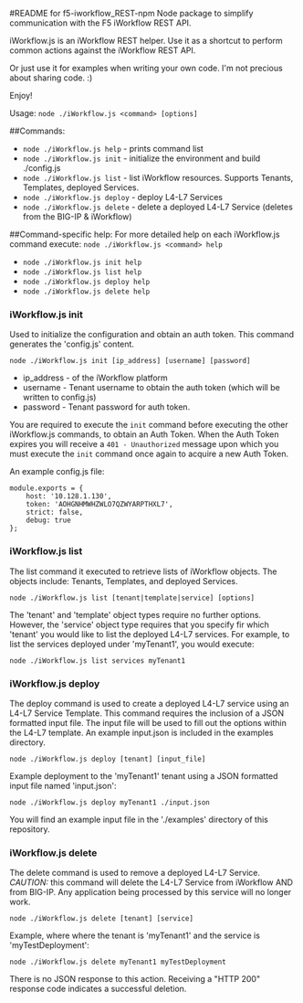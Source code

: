 #README for f5-iworkflow_REST-npm
Node package to simplify communication with the F5 iWorkflow REST API.

iWorkflow.js is an iWorkflow REST helper. Use it as a shortcut to perform common actions against the iWorkflow REST API.

Or just use it for examples when writing your own code. I'm not precious about sharing code. :)

Enjoy!

Usage: `node ./iWorkflow.js <command> [options]`

##Commands:
* `node ./iWorkflow.js help` - prints command list
* `node ./iWorkflow.js init` - initialize the environment and build ./config.js
* `node ./iWorkflow.js list` - list iWorkflow resources. Supports Tenants, Templates, deployed Services.
* `node ./iWorkflow.js deploy` - deploy L4-L7 Services
* `node ./iWorkflow.js delete` - delete a deployed L4-L7 Service (deletes from the BIG-IP & iWorkflow)

##Command-specific help:
For more detailed help on each iWorkflow.js command execute: `node ./iWorkflow.js <command> help`
* `node ./iWorkflow.js init help`
* `node ./iWorkflow.js list help`
* `node ./iWorkflow.js deploy help`
* `node ./iWorkflow.js delete help`

### iWorkflow.js init
Used to initialize the configuration and obtain an auth token. This command generates the 'config.js' content.

`node ./iWorkflow.js init [ip_address] [username] [password]`

- ip_address - of the iWorkflow platform
- username - Tenant username to obtain the auth token (which will be written to config.js)
- password - Tenant password for auth token.

You are required to execute the `init` command before executing the other iWorkflow.js commands, to obtain an Auth Token. When the Auth Token expires you will receive a `401 - Unauthorized` message upon which you must execute the `init` command once again to acquire a new Auth Token.

An example config.js file:

```
module.exports = {
	host: '10.128.1.130',
	token: 'AOHGNHMWHZWLO7QZWYARPTHXL7',
	strict: false,
	debug: true
};
```

### iWorkflow.js list
The list command it executed to retrieve lists of iWorkflow objects. The objects include: Tenants, Templates, and deployed Services.

`node ./iWorkflow.js list [tenant|template|service] [options]`

The 'tenant' and 'template' object types require no further options. However, the 'service' object type requires that you specify fir which 'tenant' you would like to list the deployed L4-L7 services. For example, to list the services deployed under 'myTenant1', you would execute:

`node ./iWorkflow.js list services myTenant1`

### iWorkflow.js deploy
The deploy command is used to create a deployed L4-L7 service using an L4-L7 Service Template. This command requires the inclusion of a JSON formatted input file. The input file will be used to fill out the options within the L4-L7 template. An example input.json is included in the examples directory.

`node ./iWorkflow.js deploy [tenant] [input_file]`

Example deployment to the 'myTenant1' tenant using a JSON formatted input file named 'input.json':

`node ./iWorkflow.js deploy myTenant1 ./input.json`

You will find an example input file in the './examples' directory of this repository.

### iWorkflow.js delete
The delete command is used to remove a deployed L4-L7 Service. *CAUTION:* this command will delete the L4-L7 Service from iWorkflow AND from BIG-IP. Any application being processed by this service will no longer work.

`node ./iWorkflow.js delete [tenant] [service]`

Example, where where the tenant is 'myTenant1' and the service is 'myTestDeployment':

`node ./iWorkflow.js delete myTenant1 myTestDeployment`

There is no JSON response to this action. Receiving a "HTTP 200" response code indicates a successful deletion.
